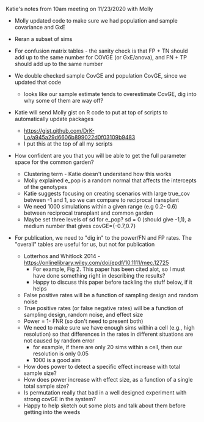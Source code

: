 Katie's notes from 10am meeting on 11/23/2020 with Molly

- Molly updated code to make sure we had population and sample covariance and GxE

- Reran a subset of sims

- For confusion matrix tables - the sanity check is that FP + TN should add up to the same number for COVGE (or GxE/anova), 
and FN + TP should add up to the same number

- We double checked sample CovGE and population CovGE, since we updated that code
  - looks like our sample estimate tends to overestimate CovGE, dig into why some of them are way off?

- Katie will send Molly gist on R code to put at top of scripts to automatically update packages
  - https://gist.github.com/DrK-Lo/a945a29d6606b899022d0f03109b9483 
  - I put this at the top of all my scripts

- How confident are you that you will be able to get the full parameter space for the common garden?
  - Clustering term - Katie doesn't understand how this works
  - Molly explained e_pop is a random normal that affects the intercepts of the genotypes
  - Katie suggests focusing on creating scenarios with large true_cov between -1 and 1, so we can compare to reciprocal transplant
  - We need 1000 simulations within a given range (e.g 0.2- 0.6) between reciprocal transplant and common garden
  - Maybe set three levels of sd for e_pop? sd = 0 (should give -1,1), a medium number that gives covGE={-0.7,0.7}

- For publication, we need to "dig in" to the power/FN and FP rates. The "overall" tables are useful for us, but not for publication
  - Lotterhos and Whitlock 2014 - https://onlinelibrary.wiley.com/doi/epdf/10.1111/mec.12725 
      - For example, Fig 2. This paper has been cited alot, so I must have done something right in describing the results?
      - Happy to discuss this paper before tackling the stuff below, if it helps
  - False positive rates will be a function of sampling design and random noise
  - True positive rates (or false negative rates) will be a function of sampling design, random noise, and effect size
  - Power = 1- FNR (so don't need to present both)
  - We need to make sure we have enough sims within a cell (e.g., high resolution) so that differences in the rates in different situations are not caused by random error
      - for example, if there are only 20 sims within a cell, then our resolution is only 0.05
      - 1000 is a good aim
  - How does power to detect a specific effect increase with total sample size?
  - How does power increase with effect size, as a function of a single total sample size?
  - Is permutation really that bad in a well designed experiment with strong covGE in the system?
  - Happy to help sketch out some plots and talk about them before getting into the weeds
   
